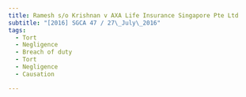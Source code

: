 ```yaml
---
title: Ramesh s/o Krishnan v AXA Life Insurance Singapore Pte Ltd 
subtitle: "[2016] SGCA 47 / 27\_July\_2016"
tags:
  - Tort
  - Negligence
  - Breach of duty
  - Tort
  - Negligence
  - Causation

---
```


